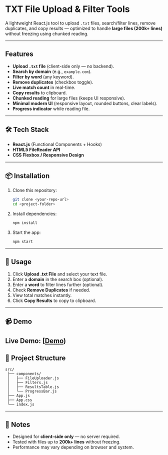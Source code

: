 #  TXT File Upload & Filter Tools

A lightweight React.js tool to upload `.txt` files, search/filter lines, remove duplicates, and copy results — optimized to handle **large files (200k+ lines)** without freezing using chunked reading.

---

##  Features

* **Upload `.txt` file** (client-side only — no backend).
* **Search by domain** (e.g., `example.com`).
* **Filter by word** (any keyword).
* **Remove duplicates** (checkbox toggle).
* **Live match count** in real-time.
* **Copy results** to clipboard.
* **Chunked reading** for large files (keeps UI responsive).
* **Minimal modern UI** (responsive layout, rounded buttons, clear labels).
* **Progress indicator** while reading file.

---

## 🛠 Tech Stack

* **React.js** (Functional Components + Hooks)
* **HTML5 FileReader API**
* **CSS Flexbox / Responsive Design**

---

## 📦 Installation

1. Clone this repository:

   ```bash
   git clone <your-repo-url>
   cd <project-folder>
   ```
2. Install dependencies:

   ```bash
   npm install
   ```
3. Start the app:

   ```bash
   npm start
   ```

---

## 📄 Usage

1. Click **Upload .txt File** and select your text file.
2. Enter a **domain** in the search box (optional).
3. Enter a **word** to filter lines further (optional).
4. Check **Remove Duplicates** if needed.
5. View total matches instantly.
6. Click **Copy Results** to copy to clipboard.

---

## 📹 Demo

**Live Demo:** [[Demo](https://text-file-filter-tool.vercel.app/))
---

## 📂 Project Structure

```
src/
 ├── components/
 │   ├── FileUploader.js
 │   ├── Filters.js
 │   ├── ResultsTable.js
 │   └── ProgressBar.js
 ├── App.js
 ├── App.css
 └── index.js
```

---

## 📝 Notes

* Designed for **client-side only** — no server required.
* Tested with files up to **200k+ lines** without freezing.
* Performance may vary depending on browser and system.

